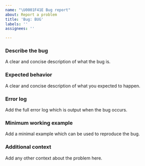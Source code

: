```yaml
---
name: "\U0001F41E Bug report"
about: Report a problem
title: 'Bug: BUG'
labels: ''
assignees: ''

---
```


### Describe the bug
A clear and concise description of what the bug is.

### Expected behavior
A clear and concise description of what you expected to happen.

### Error log
Add the full error log which is output when the bug occurs.

### Minimum working example
Add a minimal example which can be used to reproduce the bug.

### Additional context
Add any other context about the problem here.
